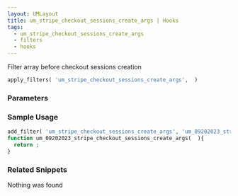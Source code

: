 ```yaml
---
layout: UMLayout
title: um_stripe_checkout_sessions_create_args | Hooks
tags: 
  - um_stripe_checkout_sessions_create_args
  - filters
  - hooks
---
```

Filter array before checkout sessions creation
``` php
apply_filters( 'um_stripe_checkout_sessions_create_args',  )
```
<div class='hook-sep'></div>

### Parameters

<div class='hook-sep'></div>



### Sample Usage

``` php
add_filter( 'um_stripe_checkout_sessions_create_args', 'um_09202023_stripe_checkout_sessions_create_args ', 10, 0 )
function um_09202023_stripe_checkout_sessions_create_args(  ){
  return ;
}
```
<div class='hook-sep'></div>



### Related Snippets

Nothing was found

